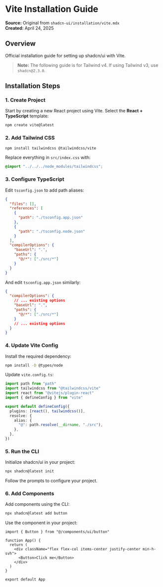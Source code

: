 # Vite Installation Guide

**Source:** Original from `shadcn-ui/installation/vite.mdx`  
**Created:** April 24, 2025  

## Overview
Official installation guide for setting up shadcn/ui with Vite.

> **Note:** The following guide is for Tailwind v4. If using Tailwind v3, use `shadcn@2.3.0`.

## Installation Steps

### 1. Create Project
Start by creating a new React project using Vite. Select the **React + TypeScript** template:

```bash
npm create vite@latest
```

### 2. Add Tailwind CSS

```bash
npm install tailwindcss @tailwindcss/vite
```

Replace everything in `src/index.css` with:

```css
@import "../../../node_modules/tailwindcss";
```

### 3. Configure TypeScript
Edit `tsconfig.json` to add path aliases:

```json
{
  "files": [],
  "references": [
    {
      "path": "./tsconfig.app.json"
    },
    {
      "path": "./tsconfig.node.json"
    }
  ],
  "compilerOptions": {
    "baseUrl": ".",
    "paths": {
      "@/*": ["./src/*"]
    }
  }
}
```

And edit `tsconfig.app.json` similarly:

```json
{
  "compilerOptions": {
    // ... existing options
    "baseUrl": ".",
    "paths": {
      "@/*": ["./src/*"]
    }
    // ... existing options
  }
}
```

### 4. Update Vite Config
Install the required dependency:

```bash
npm install -D @types/node
```

Update `vite.config.ts`:

```typescript
import path from "path"
import tailwindcss from "@tailwindcss/vite"
import react from "@vitejs/plugin-react"
import { defineConfig } from "vite"

export default defineConfig({
  plugins: [react(), tailwindcss()],
  resolve: {
    alias: {
      "@": path.resolve(__dirname, "./src"),
    },
  },
})
```

### 5. Run the CLI
Initialize shadcn/ui in your project:

```bash
npx shadcn@latest init
```

Follow the prompts to configure your project.

### 6. Add Components
Add components using the CLI:

```bash
npx shadcn@latest add button
```

Use the component in your project:

```tsx
import { Button } from "@/components/ui/button"

function App() {
  return (
    <div className="flex flex-col items-center justify-center min-h-svh">
      <Button>Click me</Button>
    </div>
  )
}

export default App
```